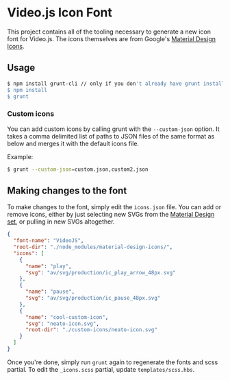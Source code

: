 # Video.js Icon Font

This project contains all of the tooling necessary to generate a new icon font for Video.js. The icons themselves are from
Google's [Material Design Icons](https://github.com/google/material-design-icons).

## Usage

```sh
$ npm install grunt-cli // only if you don't already have grunt installed
$ npm install
$ grunt
```

### Custom icons

You can add custom icons by calling grunt with the `--custom-json` option. It takes a comma delimited list of paths to JSON files of the same format as below and merges it with the default icons file.

Example:
```sh
$ grunt --custom-json=custom.json,custom2.json
```

## Making changes to the font

To make changes to the font, simply edit the `icons.json` file. You can add or remove icons, either by just selecting new
SVGs from the [Material Design set](https://www.google.com/design/icons/), or pulling in new SVGs altogether.

```json
{
  "font-name": "VideoJS",
  "root-dir": "./node_modules/material-design-icons/",
  "icons": [
    {
      "name": "play",
      "svg": "av/svg/production/ic_play_arrow_48px.svg"
    },
    {
      "name": "pause",
      "svg": "av/svg/production/ic_pause_48px.svg"
    },
    {
      "name": "cool-custom-icon",
      "svg": "neato-icon.svg",
      "root-dir": "./custom-icons/neato-icon.svg"
    }
  ]
}
```

Once you're done, simply run `grunt` again to regenerate the fonts and scss partial. To edit the `_icons.scss` partial,
update `templates/scss.hbs`.
